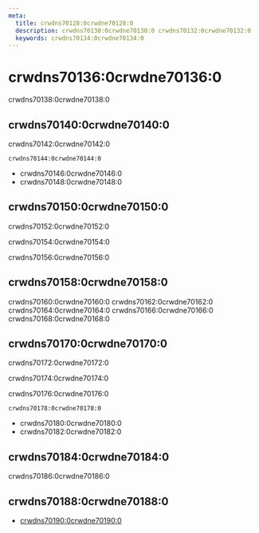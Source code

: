 ```yaml
---
meta:
  title: crwdns70128:0crwdne70128:0
  description: crwdns70130:0crwdne70130:0 crwdns70132:0crwdne70132:0
  keywords: crwdns70134:0crwdne70134:0
---
```


# crwdns70136:0crwdne70136:0
crwdns70138:0crwdne70138:0

<entry-ad />

## crwdns70140:0crwdne70140:0
crwdns70142:0crwdne70142:0

`crwdns70144:0crwdne70144:0`
- crwdns70146:0crwdne70146:0
- crwdns70148:0crwdne70148:0


## crwdns70150:0crwdne70150:0
crwdns70152:0crwdne70152:0

  crwdns70154:0crwdne70154:0

  crwdns70156:0crwdne70156:0

## crwdns70158:0crwdne70158:0
crwdns70160:0crwdne70160:0
<alert type="success">crwdns70162:0crwdne70162:0</alert>
<alert type="info">crwdns70164:0crwdne70164:0</alert>
<alert type="warning">crwdns70166:0crwdne70166:0</alert>
<alert type="error">crwdns70168:0crwdne70168:0</alert>

## crwdns70170:0crwdne70170:0
crwdns70172:0crwdne70172:0

  crwdns70174:0crwdne70174:0

  crwdns70176:0crwdne70176:0

  `crwdns70178:0crwdne70178:0`
  - crwdns70180:0crwdne70180:0
  - crwdns70182:0crwdne70182:0

## crwdns70184:0crwdne70184:0
crwdns70186:0crwdne70186:0

## crwdns70188:0crwdne70188:0
  - [crwdns70190:0crwdne70190:0]()

<backmatter />
